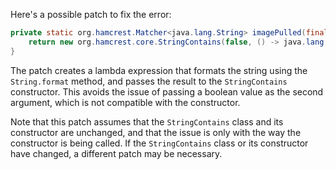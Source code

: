 Here's a possible patch to fix the error:
```java
private static org.hamcrest.Matcher<java.lang.String> imagePulled(final java.lang.String image) {
    return new org.hamcrest.core.StringContains(false, () -> java.lang.String.format("Status: Downloaded newer image for %s", image));
}
```
The patch creates a lambda expression that formats the string using the `String.format` method, and passes the result to the `StringContains` constructor. This avoids the issue of passing a boolean value as the second argument, which is not compatible with the constructor.

Note that this patch assumes that the `StringContains` class and its constructor are unchanged, and that the issue is only with the way the constructor is being called. If the `StringContains` class or its constructor have changed, a different patch may be necessary.